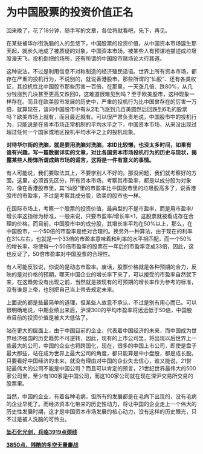 为中国股票的投资价值正名
====



回来晚了，花了18分钟，随手写的文章，各位将就看吧，先下，再见。

在某些被华尔街洗脑的人的忽悠下，中国股票的投资价值，从中国资本市场诞生那天起，就长久地成了被质疑的对象，中国资本市场，被某些人有预谋地描述成垃圾股漫天飞，投机倒把的场所，还有所谓的中国股市赌场论大行其道。

这种说法，不过是利用信息不对称制造的经济殖民话语。世界上所有资本市场，都存在严重的投机行为，不说别的，就说香港股市，那些所谓的“仙股”、还有各类权证，其投机性比中国股市那些厉害一百倍，在那里，一天涨几倍、跌80%，从几分钱涨到几块甚至更高又跌回0，这难道很难见到吗？至于欧美股市，这种现象一样存在。而且在欧美股市发展的历史中，严重的投机行为比中国曾存在的厉害一万倍，就算现在，请问中国股市中有从2毛飞涨到几百美圆然后回跌到6毛的股票吗？欧美市场上就有，而且最近就有。可以很严肃负责地说，中国股市中的投机行为，只能说是在资本市场正常机制的平均水平之下，中国资本市场，从来没出现过超过任何一个国家或地区投机平均水平之上的投机现象。

**对待华尔街的洗脑，就是要用洗脑对洗脑，本ID比较懒，也没太多时间，如果有谁有兴趣，写一篇数据详实的文章，对比各国资本市场投机行为的历史与现状，揭露某些人粉饰所谓成熟市场的谎言，这将是一件有意义的事情。**

有人可能说，我们要取法其上，不要学别人不好的。那没问题，我们就考察好的方面。这里，必须首先区分，所有资本市场，考察其市盈率，都是以成分股为对象的，像在香港股市里，其“仙股”里的市盈率比中国股市里的垃圾股高多了，说香港股市的市盈率，不过是考察其成分股，欧美的股市也一样。

在国际市场上，考察一个股票的投资价值，最典型的不是市盈率，而是用市盈率/增长率这指标为标准，一般来说，只要市盈率/增长率<1，这股票就被看成存在合理的价格。而目前，中国股市中的成分股，其增长率平均在50%以上，那么，在中国股市，一个50倍的市盈率是绝对合理的。换另外一种算法，由于现在的利率在3%左右，也就是一个33倍的市盈率意味着和利率的水平相匹配，而一个50%的增长率，将使得一个50倍市盈率的股票在一年后的市盈率变成33倍，因此，这也反证了，50倍市盈率对中国股票的合理性。

有人可能反驳说，你说的是动态市盈率。废话，股票价格就是各种预期的合力，反映的是对价格的预期，哪天中国企业的增长率下来了，可以接受的市盈率自然就下来，在这趋势没有出现之前，当然就是按现有的可预期的增长率作为参考的标准，没有谁是上帝，也别把自己当上帝去规定未来。

上面说的都是些最简单的道理，但某些人故意不承认，不过是别有用心而已。可以很明确地说，中期业绩出来后，沪深300的平均市盈率将远远低于50倍，中国股市目前的投资价值是被大大低估了。

站在更大的层面上，由于中国目前的企业，代表着中国经济的未来，而中国成为世界经济强国的历史趋势不可逆转，因此，现有的上市公司里，将出现以后世界上一些最大的公司，中国的企业也将跨国化，现在，很多的中国上市公司，即使是盘子最大那些，站在成为世界上最大公司的角度，都只能算是中小盘股，都是成长股。只要看好中国经济的未来，就没有理由对中国的企业失去信心，谁又能说，21世纪最伟大的公司不能是中国公司？而且可以肯定的预言，21世纪世界最伟大的500家公司里，至少有100家是中国公司，而这100家公司就在现在深沪交易所交易的股票里。

当然，中国的企业，有着各种毛病，但所有的发展都是在毛病下出现的，没有毛病的企业早死了。而经济资本化带来的历史性动力，将让中国的企业走上一个伟大的历史性发展时期，这才是中国资本市场发展的核心动力，没有这样的历史眼光，只不过是被人洗脑的可怜虫。

[**坠石化光剑，兵临3919点颈线**](http://blog.sina.com.cn/u/486e105c01000bmo)

[**3850点，残酷的多空无量鏖战**](http://blog.sina.com.cn/u/486e105c01000bm5)
